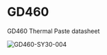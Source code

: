 # GD460
GD460 Thermal Paste datasheet

<img src="https://i.ibb.co/99cNtNz/GD460-SY30-004.jpg" alt="GD460-SY30-004" border="0">

